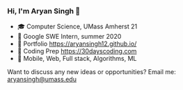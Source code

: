 ### Hi, I'm Aryan Singh 👋

- 🎓  Computer Science, UMass Amherst 21
- 💼  Google SWE Intern, summer 2020
- 👮  Portfolio https://aryansingh12.github.io/
- 👻  Coding Prep https://30dayscoding.com
- 📱  Mobile, Web, Full stack, Algorithms, ML

Want to discuss any new ideas or opportunities? Email me: aryansingh@umass.edu
